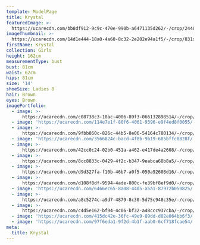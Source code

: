 ```yaml
---
template: ModelPage
title: Krystal
featuredImage: >-
  https://ucarecdn.com/bb8df912-9c9c-470e-990b-a6471135d262/-/crop/2448x1266/0,0/-/preview/
imageThumbnail: >-
  https://ucarecdn.com/14d1e444-18a0-4a60-8c32-2e202e94a1f5/-/crop/831x1075/376,82/-/preview/
firstName: Krystal
collection: Girls
height: 162cm
measurementType: bust
bust: 81cm
waist: 62cm
hips: 81cm
size: '14'
shoeSize: Ladies 8
hair: Brown
eyes: Brown
imagePortfolio:
  - image: >-
      https://ucarecdn.com/c08738c3-10ac-4006-89f3-066132898514/-/crop/640x903/0,57/-/preview/
  - image: 'https://ucarecdn.com/114e7e1f-80f6-4061-9396-e9f4ed8f0055/'
  - image: >-
      https://ucarecdn.com/9fbb860c-826c-44b5-8e06-54164c780134/-/crop/1633x2317/0,131/-/preview/
  - image: 'https://ucarecdn.com/3566824c-bacd-4f8b-9b19-685bffc8828f/'
  - image: >-
      https://ucarecdn.com/42cc0c24-02b0-451a-a462-e417de4a2608/-/crop/1839x1471/344,0/-/preview/
  - image: >-
      https://ucarecdn.com/8cc8833c-0429-4f2c-b347-9eabca68b8a5/-/crop/1633x2120/0,72/-/preview/
  - image: >-
      https://ucarecdn.com/d9d327fa-f10b-46b7-a0f5-050a92608d16/-/crop/640x916/0,44/-/preview/
  - image: >-
      https://ucarecdn.com/d108f8df-9594-4ade-800c-fe39bf8ef9d0/-/crop/1633x2192/0,256/-/preview/
  - image: 'https://ucarecdn.com/6466ec65-8a08-4405-a5a1-87972b050825/'
  - image: >-
      https://ucarecdn.com/a8c5274c-a9d7-4879-8c30-5d75c948c35e/-/crop/1633x2330/0,118/-/preview/
  - image: >-
      https://ucarecdn.com/c4d5e162-bf94-4c06-bf32-a48ccc937cba/-/crop/2218x1633/230,0/-/preview/
  - image: 'https://ucarecdn.com/415dc42e-36fc-49e9-89dd-d02e064bb6f3/'
  - image: 'https://ucarecdn.com/97f6eda1-9f2d-4b1f-aab0-6cf718fcae54/'
meta:
  title: Krystal
---
```


